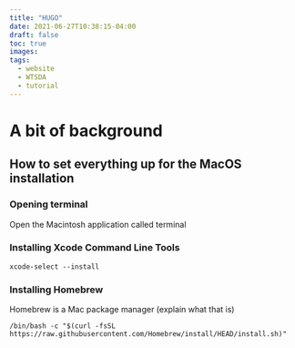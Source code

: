 ```yaml
---
title: "HUGO"
date: 2021-06-27T10:38:15-04:00
draft: false
toc: true
images:
tags:
  - website
  - WTSDA
  - tutorial
---
```


# A bit of background

## How to set everything up for the MacOS installation

### Opening terminal

Open the Macintosh application called terminal

### Installing Xcode Command Line Tools

```
xcode-select --install
```

### Installing Homebrew

Homebrew is a Mac package manager (explain what that is)

```
/bin/bash -c "$(curl -fsSL https://raw.githubusercontent.com/Homebrew/install/HEAD/install.sh)"
```
